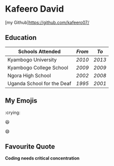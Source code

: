 # Kafeero  David
[my Github]https://github.com/kafeero07/
## Education
|Schools Attended|*From*| *To*|
|---|---|---|
|Kyambogo University |*2010*|*2013*|
|Kyambogo College School|*2009*|*2009*|
|Ngora High School|*2002*|*2008*|
|Uganda School for the Deaf|*1995*|*2001*
## My Emojis

:crying:

:laughing:

:smile:

## Favourite Quote

**Coding needs critical concentration**
